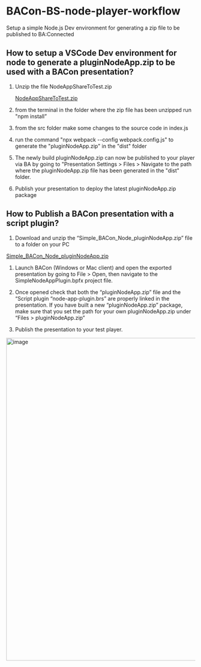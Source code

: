 # BACon-BS-node-player-workflow
Setup a simple Node.js Dev environment for generating a zip file to be published to BA:Connected 

## How to setup a VSCode Dev environment for node to generate a pluginNodeApp.zip to be used with a BACon presentation? 

1. Unzip the file NodeAppShareToTest.zip

   [NodeAppShareToTest.zip](https://github.com/RomeoLB/BACon-BS-node-player-workflow/files/14938698/NodeAppShareToTest.zip)


1. from the terminal in the folder where the zip file has been unzipped run "npm install”

1. from the src folder make some changes to the source code in index.js

1. run the command "npx webpack --config webpack.config.js" to generate the "pluginNodeApp.zip" in the "dist" folder

1. The newly build  pluginNodeApp.zip can now be published to your player via BA by going to "Presentation Settings > Files > Navigate to the path where the pluginNodeApp.zip file has been generated in the "dist" folder.

1. Publish your presentation to deploy the latest pluginNodeApp.zip package


## How to Publish a BACon presentation with a script plugin?


1.	Download and unzip the “Simple_BACon_Node_pluginNodeApp.zip” file to a folder on your PC
   
[Simple_BACon_Node_pluginNodeApp.zip](https://github.com/RomeoLB/BACon-BS-node-player-workflow/files/14938485/Simple_BACon_Node_pluginNodeApp.zip)

1.	Launch BACon (Windows or Mac client) and open the exported presentation by going to File > Open, then navigate to the SimpleNodeAppPlugin.bpfx project file.

1.	Once opened check that both the “pluginNodeApp.zip” file and the “Script plugin “node-app-plugin.brs” are properly linked in the presentation. If you have built a new “pluginNodeApp.zip” package, make sure that you set the path for your own pluginNodeApp.zip under “Files > pluginNodeApp.zip”

1.	Publish the presentation to your test player.

   

<img width="857" alt="image" src="https://github.com/RomeoLB/BACon-BS-node-player-workflow/assets/136584791/a219d1ab-e973-4920-8e2a-4ec41cf17d1f">
